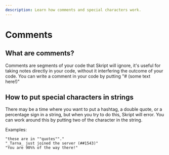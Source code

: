 ```yaml
---
description: Learn how comments and special characters work.
---
```


# Comments

## What are comments?

Comments are segments of your code that Skript will ignore, it's useful for taking notes directly in your code, without it interfering the outcome of your code.
You can write a comment in your code by putting "# (some text here!)"

## How to put special characters in strings

There may be a time where you want to put a hashtag, a double quote, or a percentage sign in a string, but when you try to do this, Skript will error.
You can work around this by putting two of the character in the string.

Examples:
```
"these are in ""quotes""."
"_Tarna_ just joined the server (##1543)"
"You are 90%% of the way there!"
```
